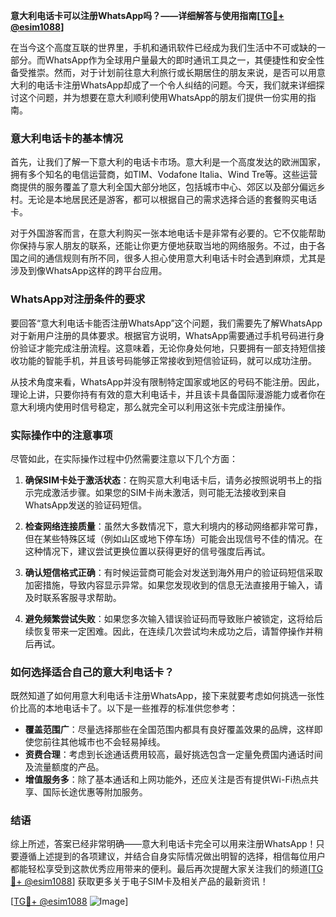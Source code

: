 **意大利电话卡可以注册WhatsApp吗？——详细解答与使用指南[[TG💪+ @esim1088](https://t.me/s/esim1088)]**

在当今这个高度互联的世界里，手机和通讯软件已经成为我们生活中不可或缺的一部分。而WhatsApp作为全球用户量最大的即时通讯工具之一，其便捷性和安全性备受推崇。然而，对于计划前往意大利旅行或长期居住的朋友来说，是否可以用意大利的电话卡注册WhatsApp却成了一个令人纠结的问题。今天，我们就来详细探讨这个问题，并为想要在意大利顺利使用WhatsApp的朋友们提供一份实用的指南。

### 意大利电话卡的基本情况

首先，让我们了解一下意大利的电话卡市场。意大利是一个高度发达的欧洲国家，拥有多个知名的电信运营商，如TIM、Vodafone Italia、Wind Tre等。这些运营商提供的服务覆盖了意大利全国大部分地区，包括城市中心、郊区以及部分偏远乡村。无论是本地居民还是游客，都可以根据自己的需求选择合适的套餐购买电话卡。

对于外国游客而言，在意大利购买一张本地电话卡是非常有必要的。它不仅能帮助你保持与家人朋友的联系，还能让你更方便地获取当地的网络服务。不过，由于各国之间的通信规则有所不同，很多人担心使用意大利电话卡时会遇到麻烦，尤其是涉及到像WhatsApp这样的跨平台应用。

### WhatsApp对注册条件的要求

要回答“意大利电话卡能否注册WhatsApp”这个问题，我们需要先了解WhatsApp对于新用户注册的具体要求。根据官方说明，WhatsApp需要通过手机号码进行身份验证才能完成注册流程。这意味着，无论你身处何地，只要拥有一部支持短信接收功能的智能手机，并且该号码能够正常接收到短信验证码，就可以成功注册。

从技术角度来看，WhatsApp并没有限制特定国家或地区的号码不能注册。因此，理论上讲，只要你持有有效的意大利电话卡，并且该卡具备国际漫游能力或者你在意大利境内使用时信号稳定，那么就完全可以利用这张卡完成注册操作。

### 实际操作中的注意事项

尽管如此，在实际操作过程中仍然需要注意以下几个方面：

1. **确保SIM卡处于激活状态**：在购买意大利电话卡后，请务必按照说明书上的指示完成激活步骤。如果您的SIM卡尚未激活，则可能无法接收到来自WhatsApp发送的验证码短信。
   
2. **检查网络连接质量**：虽然大多数情况下，意大利境内的移动网络都非常可靠，但在某些特殊区域（例如山区或地下停车场）可能会出现信号不佳的情况。在这种情况下，建议尝试更换位置以获得更好的信号强度后再试。
    
3. **确认短信格式正确**：有时候运营商可能会对发送到海外用户的验证码短信采取加密措施，导致内容显示异常。如果您发现收到的信息无法直接用于输入，请及时联系客服寻求帮助。
    
4. **避免频繁尝试失败**：如果您多次输入错误验证码而导致账户被锁定，这将给后续恢复带来一定困难。因此，在连续几次尝试均未成功之后，请暂停操作并稍后再试。

### 如何选择适合自己的意大利电话卡？

既然知道了如何用意大利电话卡注册WhatsApp，接下来就要考虑如何挑选一张性价比高的本地电话卡了。以下是一些推荐的标准供您参考：

- **覆盖范围广**：尽量选择那些在全国范围内都具有良好覆盖效果的品牌，这样即使您前往其他城市也不会轻易掉线。
- **资费合理**：考虑到长途通话费用较高，最好挑选包含一定量免费国内通话时间及流量额度的产品。
- **增值服务多**：除了基本通话和上网功能外，还应关注是否有提供Wi-Fi热点共享、国际长途优惠等附加服务。

### 结语

综上所述，答案已经非常明确——意大利电话卡完全可以用来注册WhatsApp！只要遵循上述提到的各项建议，并结合自身实际情况做出明智的选择，相信每位用户都能轻松享受到这款优秀应用带来的便利。最后再次提醒大家关注我们的频道[[TG💪+ @esim1088](https://t.me/s/esim1088)] 获取更多关于电子SIM卡及相关产品的最新资讯！

[[TG💪+ @esim1088](https://t.me/s/esim1088) ![Image](https://i.postimg.cc/4NQfJmqS/Snipaste-2025-05-13-00-14-12.png)]